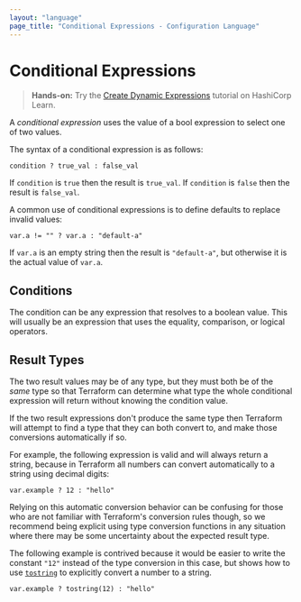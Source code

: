 ```yaml
---
layout: "language"
page_title: "Conditional Expressions - Configuration Language"
---
```


# Conditional Expressions

> **Hands-on:** Try the [Create Dynamic Expressions](https://learn.hashicorp.com/tutorials/terraform/expressions?in=terraform/configuration-language&utm_source=WEBSITE&utm_medium=WEB_IO&utm_offer=ARTICLE_PAGE&utm_content=DOCS) tutorial on HashiCorp Learn.

A _conditional expression_ uses the value of a bool expression to select one of
two values.

The syntax of a conditional expression is as follows:

```hcl
condition ? true_val : false_val
```

If `condition` is `true` then the result is `true_val`. If `condition` is
`false` then the result is `false_val`.

A common use of conditional expressions is to define defaults to replace
invalid values:

```
var.a != "" ? var.a : "default-a"
```

If `var.a` is an empty string then the result is `"default-a"`, but otherwise
it is the actual value of `var.a`.

## Conditions

The condition can be any expression that resolves to a boolean value. This will
usually be an expression that uses the equality, comparison, or logical
operators.

## Result Types

The two result values may be of any type, but they must both
be of the _same_ type so that Terraform can determine what type the whole
conditional expression will return without knowing the condition value.

If the two result expressions don't produce the same type then Terraform will
attempt to find a type that they can both convert to, and make those
conversions automatically if so.

For example, the following expression is valid and will always return a string,
because in Terraform all numbers can convert automatically to a string using
decimal digits:

```hcl
var.example ? 12 : "hello"
```

Relying on this automatic conversion behavior can be confusing for those who
are not familiar with Terraform's conversion rules though, so we recommend
being explicit using type conversion functions in any situation where there may
be some uncertainty about the expected result type.

The following example is contrived because it would be easier to write the
constant `"12"` instead of the type conversion in this case, but shows how to
use [`tostring`](/docs/language/functions/tostring.html) to explicitly convert a number to
a string.

```hcl
var.example ? tostring(12) : "hello"
```
